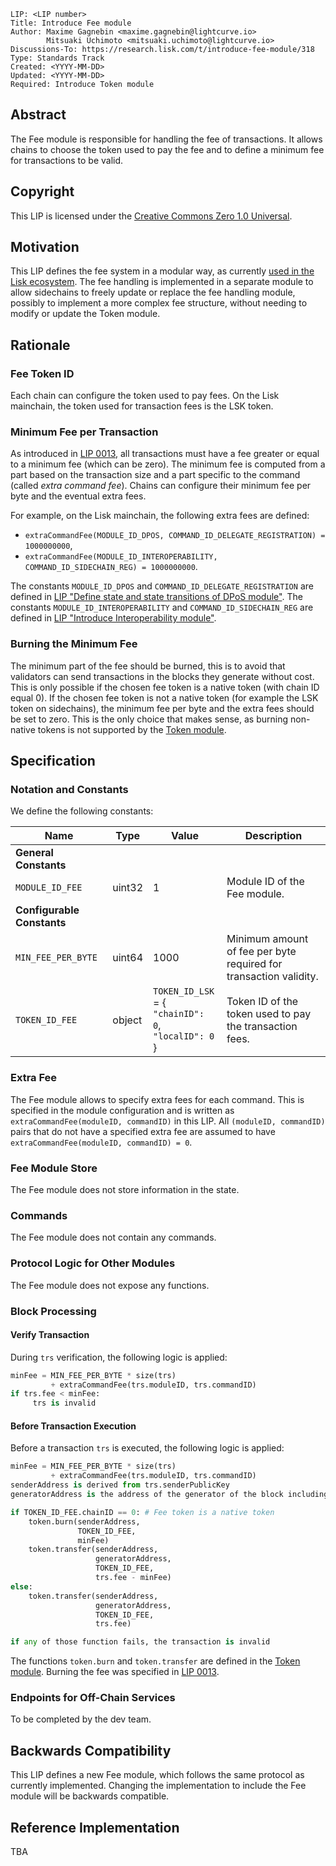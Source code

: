```
LIP: <LIP number>
Title: Introduce Fee module
Author: Maxime Gagnebin <maxime.gagnebin@lightcurve.io>
        Mitsuaki Uchimoto <mitsuaki.uchimoto@lightcurve.io>
Discussions-To: https://research.lisk.com/t/introduce-fee-module/318
Type: Standards Track
Created: <YYYY-MM-DD>
Updated: <YYYY-MM-DD>
Required: Introduce Token module
```

## Abstract

The Fee module is responsible for handling the fee of transactions. It allows chains to choose the token used to pay the fee and to define a minimum fee for transactions to be valid.

## Copyright

This LIP is licensed under the [Creative Commons Zero 1.0 Universal](https://creativecommons.org/publicdomain/zero/1.0/).

## Motivation

This LIP defines the fee system in a modular way, as currently [used in the Lisk ecosystem][state-model-LIP]. The fee handling is implemented in a separate module to allow sidechains to freely update or replace the fee handling module, possibly to implement a more complex fee structure, without needing to modify or update the Token module.

## Rationale

### Fee Token ID

Each chain can configure the token used to pay fees. On the Lisk mainchain, the token used for transaction fees is the LSK token.

### Minimum Fee per Transaction

As introduced in [LIP 0013][LIP-0013], all transactions must have a fee greater or equal to a minimum fee (which can be zero). The minimum fee is computed from a part based on the transaction size and a part specific to the command (called _extra command fee_). Chains can configure their minimum fee per byte and the eventual extra fees.

For example, on the Lisk mainchain, the following extra fees are defined:

* `extraCommandFee(MODULE_ID_DPOS, COMMAND_ID_DELEGATE_REGISTRATION) = 1000000000`,
* `extraCommandFee(MODULE_ID_INTEROPERABILITY, COMMAND_ID_SIDECHAIN_REG) = 1000000000`.

The constants `MODULE_ID_DPOS` and `COMMAND_ID_DELEGATE_REGISTRATION` are defined in [LIP "Define state and state transitions of DPoS module"][DPoS-LIP].  The constants `MODULE_ID_INTEROPERABILITY` and `COMMAND_ID_SIDECHAIN_REG` are defined in [LIP "Introduce Interoperability module"][base-interoperability-LIP].

### Burning the Minimum Fee

The minimum part of the fee should be burned, this is to avoid that validators can send transactions in the blocks they generate without cost. This is only possible if the chosen fee token is a native token (with chain ID equal 0). If the chosen fee token is not a native token (for example the LSK token on sidechains), the minimum fee per byte and the extra fees should be set to zero. This is the only choice that makes sense, as burning non-native tokens is not supported by the [Token module][token-LIP].

## Specification

### Notation and Constants

We define the following constants:

| Name                       | Type    | Value                                                                 | Description                                                       |
|----------------------------|---------| ----------------------------------------------------------------------|-------------------------------------------------------------------|
| **General Constants**      |         |                                                                       |                                                                   |
| `MODULE_ID_FEE`            | uint32  | 1                                                                     | Module ID of the Fee module.                                      |
| **Configurable Constants** |         |                                                                       |                                                                   |
| `MIN_FEE_PER_BYTE`         | uint64  | 1000                                                                  | Minimum amount of fee per byte required for transaction validity. |
| `TOKEN_ID_FEE`             | object  | `TOKEN_ID_LSK` = {<br /> `"chainID": 0`, <br /> `"localID": 0`<br />} | Token ID of the token used to pay the transaction fees.           |

### Extra Fee

The Fee module allows to specify extra fees for each command. This is specified in the module configuration and is written as `extraCommandFee(moduleID, commandID)` in this LIP.  All `(moduleID, commandID)` pairs that do not have a specified extra fee are assumed to have `extraCommandFee(moduleID, commandID) = 0`.

### Fee Module Store

The Fee module does not store information in the state.

### Commands

The Fee module does not contain any commands.

### Protocol Logic for Other Modules

The Fee module does not expose any functions.

### Block Processing

#### Verify Transaction

During `trs` verification, the following logic is applied:

```python
minFee = MIN_FEE_PER_BYTE * size(trs)
         + extraCommandFee(trs.moduleID, trs.commandID)
if trs.fee < minFee:
     trs is invalid
```

#### Before Transaction Execution

Before a transaction `trs` is executed, the following logic is applied:

```python
minFee = MIN_FEE_PER_BYTE * size(trs)
         + extraCommandFee(trs.moduleID, trs.commandID)
senderAddress is derived from trs.senderPublicKey
generatorAddress is the address of the generator of the block including trs

if TOKEN_ID_FEE.chainID == 0: # Fee token is a native token
    token.burn(senderAddress,
               TOKEN_ID_FEE,
               minFee)
    token.transfer(senderAddress,
                   generatorAddress,
                   TOKEN_ID_FEE,
                   trs.fee - minFee)
else:
    token.transfer(senderAddress,
                   generatorAddress,
                   TOKEN_ID_FEE,
                   trs.fee)

if any of those function fails, the transaction is invalid
```

The functions `token.burn` and `token.transfer` are defined in the [Token module][token-LIP]. Burning the fee was specified in [LIP 0013](https://github.com/LiskHQ/lips/blob/master/proposals/lip-0013.md).

### Endpoints for Off-Chain Services

To be completed by the dev team.

## Backwards Compatibility

This LIP defines a new Fee module, which follows the same protocol as currently implemented. Changing the implementation to include the Fee module will be backwards compatible.

## Reference Implementation

TBA

[LIP-0013]: https://github.com/LiskHQ/lips/blob/master/proposals/lip-0013.md
[token-LIP]: https://research.lisk.com/t/introduce-an-interoperable-token-module/295
[DPoS-LIP]: https://research.lisk.com
[base-interoperability-LIP]:https://research.lisk.com/t/properties-serialization-and-initial-values-of-the-interoperability-module/290
[state-model-LIP]: https://github.com/LiskHQ/lips/blob/master/proposals/lip-0040.md

